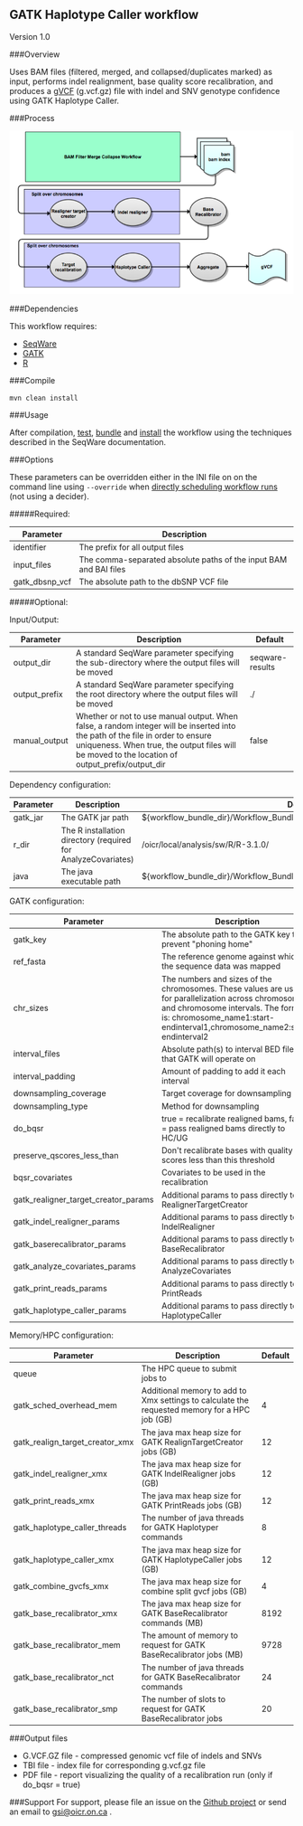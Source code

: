 ## GATK Haplotype Caller workflow

Version 1.0

###Overview

Uses BAM files (filtered, merged, and collapsed/duplicates marked) as input, performs indel realignment, base quality score recalibration, and produces a [gVCF](https://www.broadinstitute.org/gatk/guide/article?id=4017) (g.vcf.gz) file with indel and SNV genotype confidence using GATK Haplotype Caller.

###Process

![haplotype caller](docs/haplotype_caller.png)

###Dependencies

This workflow requires:

* [SeqWare](http://seqware.github.io/)
* [GATK](https://www.broadinstitute.org/gatk/)
* [R](https://www.r-project.org/)

###Compile

    mvn clean install

###Usage

After compilation, [test](http://seqware.github.io/docs/3-getting-started/developer-tutorial/#testing-the-workflow), [bundle](http://seqware.github.io/docs/3-getting-started/developer-tutorial/#packaging-the-workflow-into-a-workflow-bundle) and [install](http://seqware.github.io/docs/3-getting-started/admin-tutorial/#how-to-install-a-workflow) the workflow using the techniques described in the SeqWare documentation.

###Options

These parameters can be overridden either in the INI file on on the command line using `--override` when [directly scheduling workflow runs](http://seqware.github.io/docs/3-getting-started/user-tutorial/#listing-available-workflows-and-their-parameters) (not using a decider).

#####Required:

Parameter | Description
---|---
identifier | The prefix for all output files
input_files	| The comma-separated absolute paths of the input BAM and BAI files
gatk_dbsnp_vcf | The absolute path to the dbSNP VCF file

#####Optional:

Input/Output:

Parameter | Description | Default
---|---|---
output_dir | A standard SeqWare parameter specifying the sub-directory where the output files will be moved | seqware-results
output_prefix | A standard SeqWare parameter specifying the root directory where the output files will be moved | ./
manual_output | Whether or not to use manual output. When false, a random integer will be inserted into the path of the file in order to ensure uniqueness. When true, the output files will be moved to the location of output_prefix/output_dir | false

Dependency configuration:

Parameter | Description | Default
---|---|---
gatk_jar | The GATK jar path | $\{workflow_bundle_dir}/Workflow_Bundle_$\{project.artifactId}/$\{project.version}/bin/
r_dir | The R installation directory (required for AnalyzeCovariates) | /oicr/local/analysis/sw/R/R-3.1.0/
java | The java executable path | $\{workflow_bundle_dir}/Workflow_Bundle_$\{project.artifactId}/$\{project.version}/bin/

GATK configuration:

Parameter | Description | Default
---|---|---
gatk_key | The absolute path to the GATK key to prevent "phoning home" | /.mounts/labs/PDE/data/gatkAnnotationResources/GATK_public.key
ref_fasta | The reference genome against which the sequence data was mapped | /oicr/data/reference/genomes/homo_sapiens_mc/UCSC/hg19_random/Genomic/references/fasta/original/hg19_random.fa
chr_sizes | The numbers and sizes of the chromosomes. These values are used for parallelization across chromosomes and chromosome intervals. The format is: chromosome_name1:start-endinterval1,chromosome_name2:start-endinterval2 | chr1,chr2,chr3,chr4,chr5,chr6,chr7,chr8,chr9,chr10,chr11,chr12,chr13,chr14,chr15,chr16,chr17,chr18,chr19,chr20,chr21,chr22,chrX,chrY,chrM
interval_files | Absolute path(s) to interval BED file(s) that GATK will operate on | 
interval_padding | Amount of padding to add it each interval | 100
downsampling_coverage | Target coverage for downsampling |
downsampling_type | Method for downsampling | 
do_bqsr	| true = recalibrate realigned bams, false = pass realigned bams directly to HC/UG | true
preserve_qscores_less_than | Don't recalibrate bases with quality scores less than this threshold | 6
bqsr_covariates | Covariates to be used in the recalibration | ReadGroupCovariate,QualityScoreCovariate,CycleCovariate,ContextCovariate,RepeatLengthCovariate,RepeatUnitCovariate,RepeatUnitAndLengthCovariate
gatk_realigner_target_creator_params | Additional params to pass directly to RealignerTargetCreator | 
gatk_indel_realigner_params	 | Additional params to pass directly to IndelRealigner | 
gatk_baserecalibrator_params | Additional params to pass directly to BaseRecalibrator | 
gatk_analyze_covariates_params | Additional params to pass directly to AnalyzeCovariates | 
gatk_print_reads_params	 | Additional params to pass directly to PrintReads | 
gatk_haplotype_caller_params | Additional params to pass directly to HaplotypeCaller |	 

Memory/HPC configuration:

Parameter | Description | Default
---|---|---
queue | The HPC queue to submit jobs to |
gatk_sched_overhead_mem |  Additional memory to add to Xmx settings to calculate the requested memory for a HPC job (GB) | 4
gatk_realign_target_creator_xmx | The java max heap size for GATK RealignTargetCreator jobs (GB) | 12
gatk_indel_realigner_xmx | The java max heap size for GATK IndelRealigner jobs (GB) | 12
gatk_print_reads_xmx | The java max heap size for GATK PrintReads jobs (GB) | 12
gatk_haplotype_caller_threads | The number of java threads for GATK Haplotyper commands | 8
gatk_haplotype_caller_xmx | The java max heap size for GATK HaplotypeCaller jobs (GB) | 12
gatk_combine_gvcfs_xmx | The java max heap size for combine split gvcf jobs (GB) | 4
gatk_base_recalibrator_xmx | The java max heap size for GATK BaseRecalibrator commands (MB) | 8192
gatk_base_recalibrator_mem | The amount of memory to request for GATK BaseRecalibrator jobs (MB) | 9728
gatk_base_recalibrator_nct | The number of java threads for GATK BaseRecalibrator commands | 24
gatk_base_recalibrator_smp | The number of slots to request for GATK BaseRecalibrator jobs | 20

###Output files

* G.VCF.GZ file - compressed genomic vcf file of indels and SNVs
* TBI file - index file for corresponding g.vcf.gz file
* PDF file - report visualizing the quality of a recalibration run (only if do_bqsr = true)

###Support
For support, please file an issue on the [Github project](https://github.com/oicr-gsi/gatk3) or send an email to gsi@oicr.on.ca .
